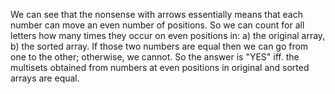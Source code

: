 We can see that the nonsense with arrows essentially means that each number can move an even number of positions. So we can count for all letters how many times they occur on even positions in: a) the original array, b) the sorted array.  If those two numbers are equal then we can go from one to the other; otherwise, we cannot.  So the answer is "YES" iff. the multisets obtained from numbers at even positions in original and sorted arrays are equal.

